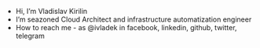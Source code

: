 - Hi, I’m Vladislav Kirilin
- I’m seazoned Cloud Architect and infrastructure automatization engineer
- How to reach me - as @ivladek in facebook, linkedin, github, twitter, telegram
